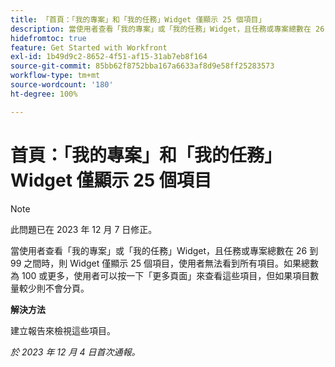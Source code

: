 ```yaml
---
title: 「首頁：「我的專案」和「我的任務」Widget 僅顯示 25 個項目」
description: 當使用者查看「我的專案」或「我的任務」Widget，且任務或專案總數在 26 到 99 之間時，則 Widget 僅顯示 25 個項目，使用者無法看到所有項目。如果總數為 100 或更多，使用者可以按一下「更多頁面」來查看這些項目，但如果項目數量較少則不會分頁。
hidefromtoc: true
feature: Get Started with Workfront
exl-id: 1b49d9c2-8652-4f51-af15-31ab7eb8f164
source-git-commit: 85bb62f8752bba167a6633af8d9e58ff25283573
workflow-type: tm+mt
source-wordcount: '180'
ht-degree: 100%

---
```


# 首頁：「我的專案」和「我的任務」Widget 僅顯示 25 個項目

>[!NOTE]
>
>此問題已在 2023 年 12 月 7 日修正。

當使用者查看「我的專案」或「我的任務」Widget，且任務或專案總數在 26 到 99 之間時，則 Widget 僅顯示 25 個項目，使用者無法看到所有項目。如果總數為 100 或更多，使用者可以按一下「更多頁面」來查看這些項目，但如果項目數量較少則不會分頁。

**解決方法**

建立報告來檢視這些項目。

_於 2023 年 12 月 4 日首次通報。_

